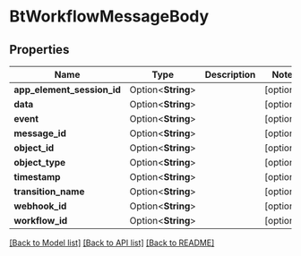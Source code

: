 # BtWorkflowMessageBody

## Properties

Name | Type | Description | Notes
------------ | ------------- | ------------- | -------------
**app_element_session_id** | Option<**String**> |  | [optional]
**data** | Option<**String**> |  | [optional]
**event** | Option<**String**> |  | [optional]
**message_id** | Option<**String**> |  | [optional]
**object_id** | Option<**String**> |  | [optional]
**object_type** | Option<**String**> |  | [optional]
**timestamp** | Option<**String**> |  | [optional]
**transition_name** | Option<**String**> |  | [optional]
**webhook_id** | Option<**String**> |  | [optional]
**workflow_id** | Option<**String**> |  | [optional]

[[Back to Model list]](../README.md#documentation-for-models) [[Back to API list]](../README.md#documentation-for-api-endpoints) [[Back to README]](../README.md)


